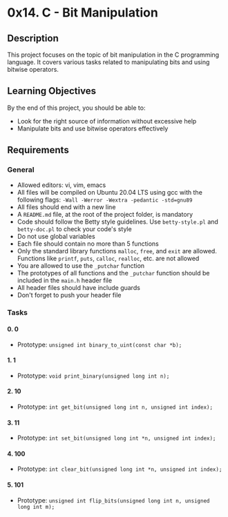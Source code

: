 # 0x14. C - Bit Manipulation

## Description

This project focuses on the topic of bit manipulation in the C programming language. It covers various tasks related to manipulating bits and using bitwise operators.

## Learning Objectives

By the end of this project, you should be able to:

- Look for the right source of information without excessive help
- Manipulate bits and use bitwise operators effectively

## Requirements

### General
- Allowed editors: vi, vim, emacs
- All files will be compiled on Ubuntu 20.04 LTS using gcc with the following flags: `-Wall -Werror -Wextra -pedantic -std=gnu89`
- All files should end with a new line
- A `README.md` file, at the root of the project folder, is mandatory
- Code should follow the Betty style guidelines. Use `betty-style.pl` and `betty-doc.pl` to check your code's style
- Do not use global variables
- Each file should contain no more than 5 functions
- Only the standard library functions `malloc`, `free`, and `exit` are allowed. Functions like `printf`, `puts`, `calloc`, `realloc`, etc. are not allowed
- You are allowed to use the `_putchar` function
- The prototypes of all functions and the `_putchar` function should be included in the `main.h` header file
- All header files should have include guards
- Don't forget to push your header file

### Tasks

#### 0. 0
- Prototype: `unsigned int binary_to_uint(const char *b);`

#### 1. 1
- Prototype: `void print_binary(unsigned long int n);`

#### 2. 10
- Prototype: `int get_bit(unsigned long int n, unsigned int index);`

#### 3. 11
- Prototype: `int set_bit(unsigned long int *n, unsigned int index);`

#### 4. 100
- Prototype: `int clear_bit(unsigned long int *n, unsigned int index);`

#### 5. 101
- Prototype: `unsigned int flip_bits(unsigned long int n, unsigned long int m);`
